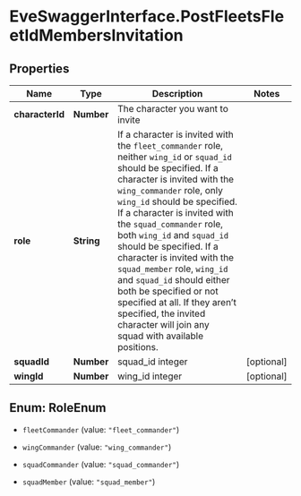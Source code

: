 # EveSwaggerInterface.PostFleetsFleetIdMembersInvitation

## Properties
Name | Type | Description | Notes
------------ | ------------- | ------------- | -------------
**characterId** | **Number** | The character you want to invite | 
**role** | **String** | If a character is invited with the `fleet_commander` role, neither `wing_id` or `squad_id` should be specified. If a character is invited with the `wing_commander` role, only `wing_id` should be specified. If a character is invited with the `squad_commander` role, both `wing_id` and `squad_id` should be specified. If a character is invited with the `squad_member` role, `wing_id` and `squad_id` should either both be specified or not specified at all. If they aren’t specified, the invited character will join any squad with available positions. | 
**squadId** | **Number** | squad_id integer | [optional] 
**wingId** | **Number** | wing_id integer | [optional] 


<a name="RoleEnum"></a>
## Enum: RoleEnum


* `fleetCommander` (value: `"fleet_commander"`)

* `wingCommander` (value: `"wing_commander"`)

* `squadCommander` (value: `"squad_commander"`)

* `squadMember` (value: `"squad_member"`)




